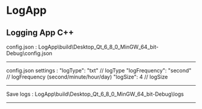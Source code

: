# LogApp
 Logging App C++
------------------------------
 
config.json :
LogApp\build\Desktop_Qt_6_8_0_MinGW_64_bit-Debug\config.json

------------------------------

config.json settings :
"logType": "txt" // logType
"logFrequency": "second" // logFrequency (second/minute/hour/day) 
"logSize": 4   // logSize

------------------------------

Save logs :
LogApp\build\Desktop_Qt_6_8_0_MinGW_64_bit-Debug\logs

------------------------------
